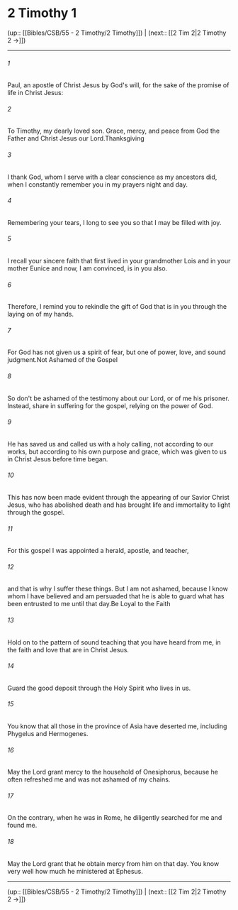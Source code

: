 # 2 Timothy 1

(up:: [[Bibles/CSB/55 - 2 Timothy/2 Timothy]]) | (next:: [[2 Tim 2|2 Timothy 2 →]])

***


###### 1 
Paul, an apostle of Christ Jesus by God's will, for the sake of the promise of life in Christ Jesus: 

###### 2 
To Timothy, my dearly loved son. Grace, mercy, and peace from God the Father and Christ Jesus our Lord.Thanksgiving 

###### 3 
I thank God, whom I serve with a clear conscience as my ancestors did, when I constantly remember you in my prayers night and day. 

###### 4 
Remembering your tears, I long to see you so that I may be filled with joy. 

###### 5 
I recall your sincere faith that first lived in your grandmother Lois and in your mother Eunice and now, I am convinced, is in you also. 

###### 6 
Therefore, I remind you to rekindle the gift of God that is in you through the laying on of my hands. 

###### 7 
For God has not given us a spirit of fear, but one of power, love, and sound judgment.Not Ashamed of the Gospel 

###### 8 
So don't be ashamed of the testimony about our Lord, or of me his prisoner. Instead, share in suffering for the gospel, relying on the power of God. 

###### 9 
He has saved us and called us with a holy calling, not according to our works, but according to his own purpose and grace, which was given to us in Christ Jesus before time began. 

###### 10 
This has now been made evident through the appearing of our Savior Christ Jesus, who has abolished death and has brought life and immortality to light through the gospel. 

###### 11 
For this gospel I was appointed a herald, apostle, and teacher, 

###### 12 
and that is why I suffer these things. But I am not ashamed, because I know whom I have believed and am persuaded that he is able to guard what has been entrusted to me until that day.Be Loyal to the Faith 

###### 13 
Hold on to the pattern of sound teaching that you have heard from me, in the faith and love that are in Christ Jesus. 

###### 14 
Guard the good deposit through the Holy Spirit who lives in us. 

###### 15 
You know that all those in the province of Asia have deserted me, including Phygelus and Hermogenes. 

###### 16 
May the Lord grant mercy to the household of Onesiphorus, because he often refreshed me and was not ashamed of my chains. 

###### 17 
On the contrary, when he was in Rome, he diligently searched for me and found me. 

###### 18 
May the Lord grant that he obtain mercy from him on that day. You know very well how much he ministered at Ephesus.

***

(up:: [[Bibles/CSB/55 - 2 Timothy/2 Timothy]]) | (next:: [[2 Tim 2|2 Timothy 2 →]])

